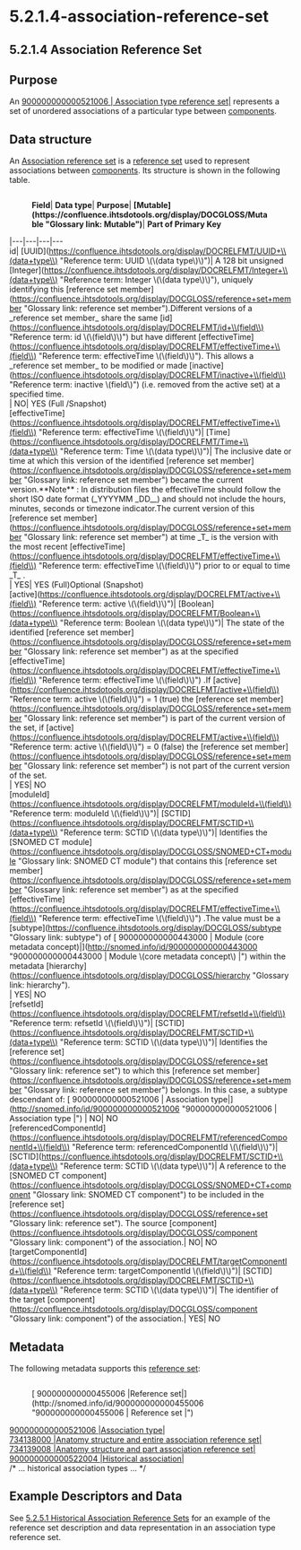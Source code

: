 # 5.2.1.4-association-reference-set

## 5.2.1.4 Association Reference Set

## Purpose

An [900000000000521006 | Association type reference set|](http://snomed.info/id/900000000000521006) represents a set of unordered associations of a particular type between [components](https://confluence.ihtsdotools.org/display/DOCGLOSS/component).

## Data structure

An [Association reference set](https://confluence.ihtsdotools.org/display/DOCGLOSS/Association+reference+set) is a [reference set](https://confluence.ihtsdotools.org/display/DOCGLOSS/reference+set) used to represent associations between [components](https://confluence.ihtsdotools.org/display/DOCGLOSS/component). Its structure is shown in the following table.

<figure><img src="../../../5%20reference-set-release-files-specification/5.2%20reference-set-types/5.2.1%20content-reference-sets/plugins/servlet/confluence/placeholder/unknown-macro" alt=""><figcaption><p><strong>Field</strong>| <strong>Data type</strong>| <strong>Purpose</strong>| <strong>[Mutable](https://confluence.ihtsdotools.org/display/DOCGLOSS/Mutable "Glossary link: Mutable")</strong>| <strong>Part of Primary Key</strong></p></figcaption></figure>

\|---|---|---|---\
id| \[UUID]\(https://confluence.ihtsdotools.org/display/DOCRELFMT/UUID+\\(data+type\\) "Reference term: UUID \\(\\(data type\\)\\)")| A 128 bit unsigned \[Integer]\(https://confluence.ihtsdotools.org/display/DOCRELFMT/Integer+\\(data+type\\) "Reference term: Integer \\(\\(data type\\)\\)"), uniquely identifying this \[reference set member]\(https://confluence.ihtsdotools.org/display/DOCGLOSS/reference+set+member "Glossary link: reference set member").Different versions of a \_reference set member\_ share the same \[id]\(https://confluence.ihtsdotools.org/display/DOCRELFMT/id+\\(field\\) "Reference term: id \\(\\(field\\)\\)") but have different \[effectiveTime]\(https://confluence.ihtsdotools.org/display/DOCRELFMT/effectiveTime+\\(field\\) "Reference term: effectiveTime \\(\\(field\\)\\)"). This allows a \_reference set member\_ to be modified or made \[inactive]\(https://confluence.ihtsdotools.org/display/DOCRELFMT/inactive+\\(field\\) "Reference term: inactive \\(field\\)") (i.e. removed from the active set) at a specified time.\
\| NO| YES (Full /Snapshot)\
\[effectiveTime]\(https://confluence.ihtsdotools.org/display/DOCRELFMT/effectiveTime+\\(field\\) "Reference term: effectiveTime \\(\\(field\\)\\)")| \[Time]\(https://confluence.ihtsdotools.org/display/DOCRELFMT/Time+\\(data+type\\) "Reference term: Time \\(\\(data type\\)\\)")| The inclusive date or time at which this version of the identified \[reference set member]\(https://confluence.ihtsdotools.org/display/DOCGLOSS/reference+set+member "Glossary link: reference set member") became the current version.\*\*Note\*\* : In distribution files the effectiveTime should follow the short ISO date format (\_YYYYMM \_DD\_\_) and should not include the hours, minutes, seconds or timezone indicator.The current version of this \[reference set member]\(https://confluence.ihtsdotools.org/display/DOCGLOSS/reference+set+member "Glossary link: reference set member") at time \_T\_ is the version with the most recent \[effectiveTime]\(https://confluence.ihtsdotools.org/display/DOCRELFMT/effectiveTime+\\(field\\) "Reference term: effectiveTime \\(\\(field\\)\\)") prior to or equal to time \_T\_ .\
\| YES| YES (Full)Optional (Snapshot)\
\[active]\(https://confluence.ihtsdotools.org/display/DOCRELFMT/active+\\(field\\) "Reference term: active \\(\\(field\\)\\)")| \[Boolean]\(https://confluence.ihtsdotools.org/display/DOCRELFMT/Boolean+\\(data+type\\) "Reference term: Boolean \\(\\(data type\\)\\)")| The state of the identified \[reference set member]\(https://confluence.ihtsdotools.org/display/DOCGLOSS/reference+set+member "Glossary link: reference set member") as at the specified \[effectiveTime]\(https://confluence.ihtsdotools.org/display/DOCRELFMT/effectiveTime+\\(field\\) "Reference term: effectiveTime \\(\\(field\\)\\)") .If \[active]\(https://confluence.ihtsdotools.org/display/DOCRELFMT/active+\\(field\\) "Reference term: active \\(\\(field\\)\\)") = 1 (true) the \[reference set member]\(https://confluence.ihtsdotools.org/display/DOCGLOSS/reference+set+member "Glossary link: reference set member") is part of the current version of the set, if \[active]\(https://confluence.ihtsdotools.org/display/DOCRELFMT/active+\\(field\\) "Reference term: active \\(\\(field\\)\\)") = 0 (false) the \[reference set member]\(https://confluence.ihtsdotools.org/display/DOCGLOSS/reference+set+member "Glossary link: reference set member") is not part of the current version of the set.\
\| YES| NO\
\[moduleId]\(https://confluence.ihtsdotools.org/display/DOCRELFMT/moduleId+\\(field\\) "Reference term: moduleId \\(\\(field\\)\\)")| \[SCTID]\(https://confluence.ihtsdotools.org/display/DOCRELFMT/SCTID+\\(data+type\\) "Reference term: SCTID \\(\\(data type\\)\\)")| Identifies the \[SNOMED CT module]\(https://confluence.ihtsdotools.org/display/DOCGLOSS/SNOMED+CT+module "Glossary link: SNOMED CT module") that contains this \[reference set member]\(https://confluence.ihtsdotools.org/display/DOCGLOSS/reference+set+member "Glossary link: reference set member") as at the specified \[effectiveTime]\(https://confluence.ihtsdotools.org/display/DOCRELFMT/effectiveTime+\\(field\\) "Reference term: effectiveTime \\(\\(field\\)\\)") .The value must be a \[subtype]\(https://confluence.ihtsdotools.org/display/DOCGLOSS/subtype "Glossary link: subtype") of \[ 900000000000443000 | Module (core metadata concept)|]\(http://snomed.info/id/900000000000443000 "900000000000443000 | Module \\(core metadata concept\\) |") within the metadata \[hierarchy]\(https://confluence.ihtsdotools.org/display/DOCGLOSS/hierarchy "Glossary link: hierarchy").\
\| YES| NO\
\[refsetId]\(https://confluence.ihtsdotools.org/display/DOCRELFMT/refsetId+\\(field\\) "Reference term: refsetId \\(\\(field\\)\\)")| \[SCTID]\(https://confluence.ihtsdotools.org/display/DOCRELFMT/SCTID+\\(data+type\\) "Reference term: SCTID \\(\\(data type\\)\\)")| Identifies the \[reference set]\(https://confluence.ihtsdotools.org/display/DOCGLOSS/reference+set "Glossary link: reference set") to which this \[reference set member]\(https://confluence.ihtsdotools.org/display/DOCGLOSS/reference+set+member "Glossary link: reference set member") belongs. In this case, a subtype descendant of: \[ 900000000000521006 | Association type|]\(http://snomed.info/id/900000000000521006 "900000000000521006 | Association type |") | NO| NO\
\[referencedComponentId]\(https://confluence.ihtsdotools.org/display/DOCRELFMT/referencedComponentId+\\(field\\) "Reference term: referencedComponentId \\(\\(field\\)\\)")| \[SCTID]\(https://confluence.ihtsdotools.org/display/DOCRELFMT/SCTID+\\(data+type\\) "Reference term: SCTID \\(\\(data type\\)\\)")| A reference to the \[SNOMED CT component]\(https://confluence.ihtsdotools.org/display/DOCGLOSS/SNOMED+CT+component "Glossary link: SNOMED CT component") to be included in the \[reference set]\(https://confluence.ihtsdotools.org/display/DOCGLOSS/reference+set "Glossary link: reference set"). The source \[component]\(https://confluence.ihtsdotools.org/display/DOCGLOSS/component "Glossary link: component") of the association.| NO| NO\
\[targetComponentId]\(https://confluence.ihtsdotools.org/display/DOCRELFMT/targetComponentId+\\(field\\) "Reference term: targetComponentId \\(\\(field\\)\\)")| \[SCTID]\(https://confluence.ihtsdotools.org/display/DOCRELFMT/SCTID+\\(data+type\\) "Reference term: SCTID \\(\\(data type\\)\\)")| The identifier of the target \[component]\(https://confluence.ihtsdotools.org/display/DOCGLOSS/component "Glossary link: component") of the association.| YES| NO

## Metadata

The following metadata supports this [reference set](https://confluence.ihtsdotools.org/display/DOCGLOSS/reference+set):

<figure><img src="../../../5%20reference-set-release-files-specification/5.2%20reference-set-types/5.2.1%20content-reference-sets/plugins/servlet/confluence/placeholder/unknown-macro" alt=""><figcaption><p>[ 900000000000455006 |Reference set|](http://snomed.info/id/900000000000455006 "900000000000455006 | Reference set |")</p></figcaption></figure>

[900000000000521006 |Association type|](http://snomed.info/id/900000000000521006)\
[734138000 |Anatomy structure and entire association reference set|](http://snomed.info/id/734138000)\
[734139008 |Anatomy structure and part association reference set|](http://snomed.info/id/734139008)\
[900000000000522004 |Historical association|](http://snomed.info/id/900000000000522004)\
/\* ... historical association types ... \*/

## Example Descriptors and Data

See [5.2.5.1 Historical Association Reference Sets](../../../5%20reference-set-release-files-specification/5.2%20reference-set-types/5.2.1%20content-reference-sets/5.2.5.1-Historical-Association-Reference-Sets_106693955.html) for an example of the reference set description and data representation in an association type reference set.
